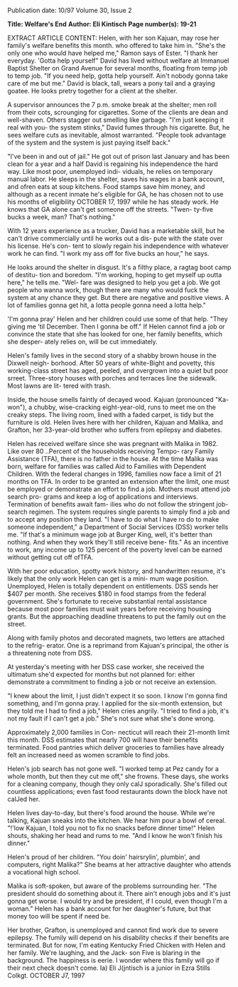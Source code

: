Publication date: 10/97
Volume 30, Issue 2

**Title: Welfare's End**
**Author: Eli Kintisch**
**Page number(s): 19-21**

EXTRACT ARTICLE CONTENT:
Helen, with her son Kajuan, may rose her family's welfare benefits this month. 
who offered to take him in. "She's the only 
one who would have helped me," Ramon says 
of Ester. "I thank her everyday. 
'Gotta help yourself" 
David has lived without welfare at 
Immanuel Baptist Shelter on Grand Avenue 
for several months, floating from temp job to 
temp job. 
"If you need help, gotta help yourself. 
Ain't nobody gonna take care of me but me." 
David is black, tall, wears a pony tail and a 
graying goatee. He looks pretry together for a 
client at the shelter. 


A supervisor announces the 7 p.m. smoke 
break at the shelter; men roll from their cots, 
scrounging for cigarettes. Some of the clients 
are dean and well-shaven. Others stagger out 
smelling like garbage. "I'm just keeping it real 
with you- the system stinks," David fumes 
through his cigarette. But, he sees welfare cuts 
as inevitable, almost warranted. "People took 
advantage of the system and the system is just 
paying itself back." 


"I've been in and out of jail." He got out 
of prison last January and has been clean for a 
year and a half 
David is regaining his independence the 
hard way. Like most poor, unemployed indi-
viduals, he relies on temporary manual labor. 
He sleeps in the shelter, saves his wages in a 
bank account, and ofren eats at soup kitchens. 
Food stamps save him money, and although 
as a recent inmate he's eligible for GA, he has 
chosen not to use his months of eligibility 
OCTOBER 17, 1997 
while he has steady work. He knows that GA 
alone can't get someone off the streets. "Twen-
ty-five bucks a week, man? That's nothing." 


With 12 years experience as a trucker, 
David has a marketable skill, but he can't 
drive commercially until he works out a dis-
pute with the state over his license. He's con-
tent to slowly regain his independence with 
whatever work he can find. "I work my ass off 
for five bucks an hour," he says. 


He looks around the shelter in disgust. It's 
a filthy place, a ragtag boot camp of destitu-
tion and boredom. "I'm working, hoping to 
get myself up outta here," he tells me. "Wel-
fare was designed to help you get a job. We 
got people who wanna work, though there are 
many who would fuck the system at any 
chance they get. But there are negative and 
positive views. A lot of families gonna get hit, 
a Iotta people gonna need a Iotta help." 


'I'm gonna pray' 
Helen and her children could use some of 
that help. "They giving me 'til December. 
Then I gonna be off." If Helen cannot find a 
job or convince the state that she has looked 
for one, her family benefits, which she desper-
ately relies on, will be cut immediately. 


Helen's family lives in the second story of 
a shabby brown house in the Dixwell neigh-
borhood. After 50 years of white-Bight and 
povetty, this working-class street has aged, 
peeled, and overgrown into a quiet but poor 
srreet. Three-story houses with porches and 
terraces line the sidewalk. Most lawns are lit-
tered with trash. 


Inside, the house smells faintly of decayed 
wood. Kajuan (pronounced "Ka-won"), a 
chubby, wise-cracking eight-year-old, runs to 
meet me on the creaky steps. The living 
room, lined with a faded carpet, is tidy but 
the furniture is old. Helen lives here with her 
children, Kajuan and Malika, and Grafton, 
her 33-year-old brother who suffers from 
epilepsy and diabetes. 


Helen has received welfare since she was 
pregnant with Malika in 1982. Like over 80 
..Percent of the households receiving Tempo-
rary Family Assistance (TFA), there is no 
father in the house. At the time Malika was 
born, welfare for families was called Aid to 
Families with Dependent Children. With the 
federal changes in 1996, families now face a 
limit of 21 months on TFA. In order to be 
granted an extension after the limit, one must 
be employed or demonstrate an effort to find 
a job. Mothers must attend job search pro-
grams and keep a log of applications and 
interviews. Termination of benefits await fam-
ilies who do not follow the stringent job-
search regimen. The system requires single 
parents to simply find a job and to accept any 
position they land. "I have to do what I have 
ro do to make someone independent," a 
Department of Social Services (DSS) worker 
tells me. "If that's a minimum wage job at 
Burger King, well, it's better than nothing. 
And when they work they'll still receive bene-
fits." As an incentive to work, any income up 
to 125 percent of the poverty level can be 
earned without getting cut off ofTFA. 


With her poor education, spotty work 
history, and handwritten resume, it's likely 
that the only work Helen can get is a mini-
mum wage position. Unemployed, Helen is 
totally dependent on entitlements. DSS sends 
her $407 per month. She receives $180 in 
food stamps from the federal government. 
She's fortunate to receive substantial rental 
assistance because most poor families must 
wait years before receiving housing grants. 
But the approaching deadline threatens to put 
the family out on the street. 


Along with family photos and decorated 
magnets, two letters are attached to the refrig-
erator. One is a reprimand from Kajuan's 
principal, the other is a threatening note from 
DSS. 


At yesterday's meeting with her DSS case 
worker, she received the ultimatum she'd 
expected for months but not planned for: 
either demonstrate a commitment to finding 
a job or not receive an extension. 


"I knew about the limit, I just didn't 
expect it so soon. I know I'm gonna find 
something, and I'm gonna pray. I applied for 
the six-month extension, but they told me I 
had to find a job," Helen cries angrily. "I tried 
to find a job, it's not my fault if I can't get a 
job." She's not sure what she's done wrong. 


Approximately 2,000 families in Con-
necticut will reach their 21-month limit this 
month. DSS estimates that nearly 700 will 
have their benefits terminated. Food pantries 
which deliver groceries to families have 
already felt an increased need as women 
scramble to find jobs. 


Helen's job search has not gone well. "I 
worked temp at Pez candy for a whole month, 
but then they cut me off," she frowns. These 
days, she works for a cleaning company, 
though they only calJ sporadically. She's filled 
out countless applications; even fast food 
restaurants down the block have not calJed her. 


Helen lives day-to-day, but there's food 
around the house. While we're talking, 
Kajuan sneaks into the kitchen. We hear him 
pour a bowl of cereal. "!'low Kajuan, I told 
you not to fix no snacks before dinner time!" 
Helen shouts, shaking her head and rums to 
me. "And I know he won't finish his dinner." 


Helen's proud of her children. "You doin' 
hairsrylin', plumbin', and computers, right 
Malika?" She beams at her attractive daughter 
who attends a vocational high school. 


Malika is soft-spoken, but aware of the 
problems surrounding her. "The president 
should do something about it. There ain't 
enough jobs and it's just gonna get worse. I 
would try and be president, if I could, even 
though I'm a woman." Helen has a bank 
account for her daughter's future, but that 
money too will be spent if need be. 


Her brother, Grafton, is unemployed and 
cannot find work due to severe epilepsy. The 
fumily will depend on his disability checks if 
their benefits are terminated. But for now, I'm 
eating Kentucky Fried Chicken with Helen 
and her family. We're laughing, and the Jack-
son Five is blaring in the background. The 
happiness is eerie. I wonder where this family 
will go if their next check doesn't come. Ia)
Eli J(jntisch is a junior in Ezra Stills Colkgt. 
OCTOBER J7, 1997
